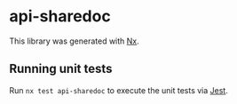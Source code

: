 # api-sharedoc

This library was generated with [Nx](https://nx.dev).

## Running unit tests

Run `nx test api-sharedoc` to execute the unit tests via [Jest](https://jestjs.io).
